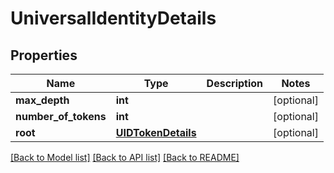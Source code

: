 # UniversalIdentityDetails

## Properties
Name | Type | Description | Notes
------------ | ------------- | ------------- | -------------
**max_depth** | **int** |  | [optional] 
**number_of_tokens** | **int** |  | [optional] 
**root** | [**UIDTokenDetails**](UIDTokenDetails.md) |  | [optional] 

[[Back to Model list]](../README.md#documentation-for-models) [[Back to API list]](../README.md#documentation-for-api-endpoints) [[Back to README]](../README.md)


